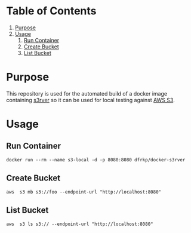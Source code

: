 
# Table of Contents

1.  [Purpose](#org7f2f0a8)
2.  [Usage](#org6af0154)
    1.  [Run Container](#org5e18954)
    2.  [Create Bucket](#org649615c)
    3.  [List Bucket](#org45466c2)


<a id="org7f2f0a8"></a>

# Purpose

This repository is used for the automated build of a docker image
containing [s3rver](https://github.com/jamhall/s3rver) so it can be used for local testing against [AWS S3](https://aws.amazon.com/s3/getting-started/).


<a id="org6af0154"></a>

# Usage


<a id="org5e18954"></a>

## Run Container

    docker run --rm --name s3-local -d -p 8080:8080 dfrkp/docker-s3rver


<a id="org649615c"></a>

## Create Bucket

    aws  s3 mb s3://foo --endpoint-url "http://localhost:8080"


<a id="org45466c2"></a>

## List Bucket

    aws  s3 ls s3:// --endpoint-url "http://localhost:8080"   

